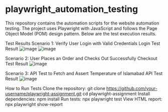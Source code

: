 # playwright_automation_testing
This repository contains the automation scripts for the website automation testing. The project uses Playwright with JavaScript and follows the Page Object Model (POM) design pattern. Below are the test execution results.

Test Results
Scenario 1: Verify User Login with Valid Credentials
Login Test Result
![image](https://github.com/user-attachments/assets/137c9bd6-f507-4a5e-88ea-64e26d1a8494)
![image](https://github.com/user-attachments/assets/6a23c67e-0507-41ce-b047-2ee2ba9a4668)


Scenario 2: User Places an Order and Checks Out Successfully
Checkout Test Result
![image](https://github.com/user-attachments/assets/ccddb3b4-6c92-4dfc-92b5-891d26d68484)


Scenario 3: API Test to Fetch and Assert Temperature of Islamabad
API Test Result
![image](https://github.com/user-attachments/assets/40845e9c-c6f9-430a-b0c5-7f4abdac52f6)


How to Run Tests
Clone the repository:
git clone https://github.com/your-username/playwright-assignment.git
cd playwright-assignment
Install dependencies:
npm install
Run tests:
npx playwright test
View HTML report:
npx playwright show-report
